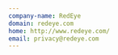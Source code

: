 ```yaml
---
company-name: RedEye
domain: redeye.com
home: http://www.redeye.com/
email: privacy@redeye.com
---
```




